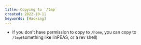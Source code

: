 ```yaml
---
title: Copying to `/tmp`
created: 2022-10-11
keywords: [Hacking]
---
```


- If you don't have permission to copy to `/home`, you can copy to `/tmp`(something like linPEAS, or a rev shell)
